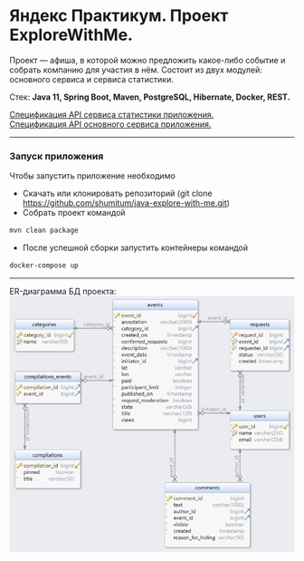 # Яндекс Практикум. Проект ExploreWithMe.
Проект — афиша, в которой можно предложить какое-либо событие и собрать компанию для участия в нём. Состоит из двух модулей: основного сервиса и сервиса статистики.

Стек:  **Java 11, Spring Boot, Maven, PostgreSQL, Hibernate, Docker, REST.**  

[Cпецификация API сервиса статистики приложения.](https://raw.githubusercontent.com/yandex-praktikum/java-explore-with-me/main/ewm-stats-service-spec.json)  
[Cпецификация API основного сервиса приложения.](https://raw.githubusercontent.com/yandex-praktikum/java-explore-with-me/main/ewm-main-service-spec.json)

---

### Запуск приложения

Чтобы запустить приложение необходимо
* Скачать или клонировать репозиторий (git clone https://github.com/shumitum/java-explore-with-me.git)
* Собрать проект командой
```bash
mvn clean package
```
* После успешной сборки запустить контейнеры командой
```bash
docker-compose up
```

---


ER-диаграмма БД проекта:  
![ewm_er_diagram.png](ewm_er_diagram.png)
